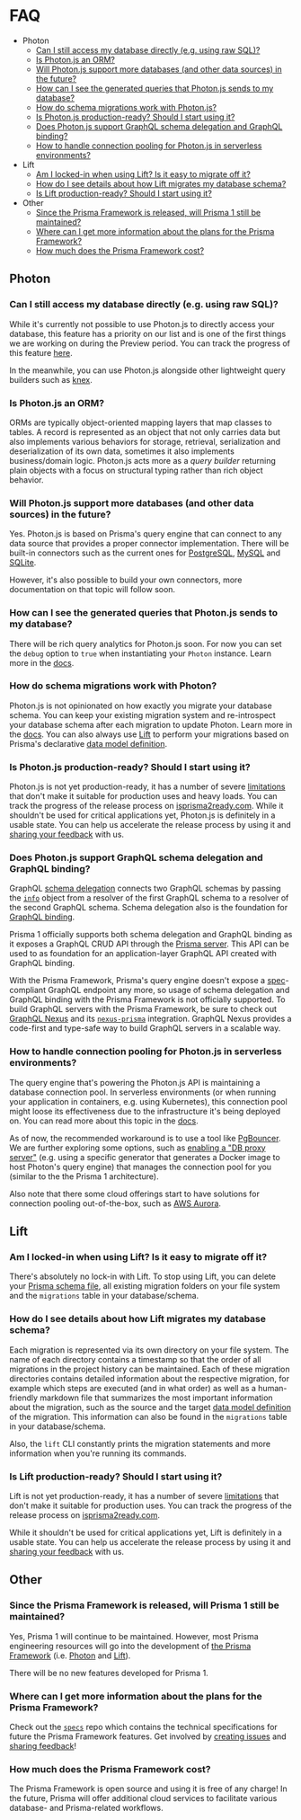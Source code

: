 # FAQ

- Photon
  - [Can I still access my database directly (e.g. using raw SQL)?](#can-i-still-access-my-database-directly-eg-using-raw-sql)
  - [Is Photon.js an ORM?](#is-photonjs-an-orm)
  - [Will Photon.js support more databases (and other data sources) in the future?](#will-photonjs-support-more-databases-and-other-data-sources-in-the-future)
  - [How can I see the generated queries that Photon.js sends to my database?](#how-can-i-see-the-generated-queries-that-photonjs-sends-to-my-database)
  - [How do schema migrations work with Photon.js?](#how-do-schema-migrations-work-with-photonjs)
  - [Is Photon.js production-ready? Should I start using it?](#is-photonjs-production-ready-should-i-start-using-it)
  - [Does Photon.js support GraphQL schema delegation and GraphQL binding?](#does-photonjs-support-graphql-schema-delegation-and-graphql-binding)
  - [How to handle connection pooling for Photon.js in serverless environments?](#how-to-handle-connection-pooling-for-photonjs-in-serverless-environments)
- Lift
  - [Am I locked-in when using Lift? Is it easy to migrate off it?](#am-i-locked-in-when-using-lift-is-it-easy-to-migrate-off-it)
  - [How do I see details about how Lift migrates my database schema?](#how-do-i-see-details-about-how-lift-migrates-my-database-schema)
  - [Is Lift production-ready? Should I start using it?](#is-lift-production-ready-should-i-start-using-it)
- Other
  - [Since the Prisma Framework is released, will Prisma 1 still be maintained?](#since-the-prisma-framework-is-released-will-prisma-1-still-be-maintained)
  - [Where can I get more information about the plans for the Prisma Framework?](#where-can-i-get-more-information-about-the-plans-for-the-prisma-framework)
  - [How much does the Prisma Framework cost?](#how-much-does-the-prisma-framework-cost)

## Photon

### Can I still access my database directly (e.g. using raw SQL)?

While it's currently not possible to use Photon.js to directly access your database, this feature has a priority on our list and is one of the first things we are working on during the Preview period. You can track the progress of this feature [here](https://github.com/prisma/photonjs/issues/10). 

In the meanwhile, you can use Photon.js alongside other lightweight query builders such as [knex](https://www.github.com/tgriesser/knex).

### Is Photon.js an ORM?

ORMs are typically object-oriented mapping layers that map classes to tables. A record is represented as an object that not only carries data but also implements various behaviors for storage, retrieval,
serialization and deserialization of its own data, sometimes it also implements business/domain logic.
Photon.js acts more as a _query builder_ returning plain objects with a focus on structural typing rather than rich object behavior.

### Will Photon.js support more databases (and other data sources) in the future?

Yes. Photon.js is based on Prisma's query engine that can connect to any data source that provides a proper connector implementation. There will be built-in connectors such as the current ones for [PostgreSQL](./core/connectors/postgresql.md), [MySQL](./core/connectors/mysql.md) and [SQLite](./core/connectors/sqlite.md). 

However, it's also possible to build your own connectors, more documentation on that topic will follow soon.

### How can I see the generated queries that Photon.js sends to my database?

There will be rich query analytics for Photon.js soon. For now you can set the `debug` option to `true` when instantiating your `Photon` instance. Learn more in the [docs](./photon/api.md#debugging).

### How do schema migrations work with Photon?

Photon.js is not opinionated on how exactly you migrate your database schema. You can keep your existing migration system and re-introspect your database schema after each migration to update Photon. Learn more in the [docs](./photon/use-only-photon.md). You can also always use [Lift](https://lift.prisma.io) to perform your migrations based on Prisma's declarative [data model definition](./data-modeling.md).

### Is Photon.js production-ready? Should I start using it?

Photon.js is not yet production-ready, it has a number of severe [limitations](./limitations.md) that don't make it suitable for production uses and heavy loads. You can track the progress of the release process on [isprisma2ready.com](https://www.isprisma2ready.com). While it shouldn't be used for critical applications yet, Photon.js is definitely in a usable state. You can help us accelerate the release process by using it and [sharing your feedback](./prisma2-feedback.md) with us.

### Does Photon.js support GraphQL schema delegation and GraphQL binding?

GraphQL [schema delegation](https://www.prisma.io/blog/graphql-schema-stitching-explained-schema-delegation-4c6caf468405/) connects two GraphQL schemas by passing the [`info`](https://www.prisma.io/blog/graphql-server-basics-demystifying-the-info-argument-in-graphql-resolvers-6f26249f613a/) object from a resolver of the first GraphQL schema to a resolver of the second GraphQL schema. Schema delegation also is the foundation for [GraphQL binding](https://github.com/graphql-binding/graphql-binding).

Prisma 1 officially supports both schema delegation and GraphQL binding as it exposes a GraphQL CRUD API through the [Prisma server](https://www.prisma.io/docs/prisma-server/). This API can be used to as foundation for an application-layer GraphQL API created with GraphQL binding. 

With the Prisma Framework, Prisma's query engine doesn't expose a [spec](https://graphql.github.io/graphql-spec/June2018/)-compliant GraphQL endpoint any more, so usage of schema delegation and GraphQL binding with the Prisma Framework is not officially supported. To build GraphQL servers with the Prisma Framework, be sure to check out [GraphQL Nexus](https://nexus.js.org/) and its [`nexus-prisma`](https://nexus.js.org/docs/database-access-with-prisma-v2) integration. GraphQL Nexus provides a code-first and type-safe way to build GraphQL servers in a scalable way. 

### How to handle connection pooling for Photon.js in serverless environments?

The query engine that's powering the Photon.js API is maintaining a database connection pool. In serverless environments (or when running your application in containers, e.g. using Kubernetes), this connection pool might loose its effectiveness due to the infrastructure it's being deployed on. You can read more about this topic in the [docs](./photon/deployment.md).

As of now, the recommended workaround is to use a tool like [PgBouncer](https://pgbouncer.github.io/faq.html). We are further exploring some options, such as [enabling a "DB proxy server"](https://github.com/prisma/prisma2/issues/370) (e.g. using a specific generator that generates a Docker image to host Photon's query engine) that manages the connection pool for you (similar to the the Prisma 1 architecture).

Also note that there some cloud offerings start to have solutions for connection pooling out-of-the-box, such as [AWS Aurora](https://aws.amazon.com/blogs/aws/new-data-api-for-amazon-aurora-serverless/).

## Lift

### Am I locked-in when using Lift? Is it easy to migrate off it?

There's absolutely no lock-in with Lift. To stop using Lift, you can delete your [Prisma schema file](./prisma-schema-file.md), all existing migration folders on your file system and the `migrations` table in your database/schema.

### How do I see details about how Lift migrates my database schema?

Each migration is represented via its own directory on your file system. The name of each directory contains a timestamp so that the order of all migrations in the project history can be maintained. Each of these migration directories contains detailed information about the respective migration, for example which steps are executed (and in what order) as well as a human-friendly markdown file that summarizes the most important information about the migration, such as the source and the target [data model definition](./data-modeling.md#data-model-definition) of the migration. This information can also be found in the        `migrations` table in your database/schema. 

Also, the `lift` CLI constantly prints the migration statements and more information when you're running its commands.

### Is Lift production-ready? Should I start using it?

Lift is not yet production-ready, it has a number of severe [limitations](./limitations.md) that don't make it suitable for production uses. You can track the progress of the release process on [isprisma2ready.com](https://www.isprisma2ready.com). 

While it shouldn't be used for critical applications yet, Lift is definitely in a usable state. You can help us accelerate the release process by using it and [sharing your feedback](./prisma2-feedback.md) with us.

## Other

### Since the Prisma Framework is released, will Prisma 1 still be maintained?

Yes, Prisma 1 will continue to be maintained. However, most Prisma engineering resources will go into the development of [the Prisma Framework](https://github.com/prisma/prisma2) (i.e. [Photon](https://photonjs.prisma.io/) and [Lift](https://lift.prisma.io/)). 

There will be no new features developed for Prisma 1.

### Where can I get more information about the plans for the Prisma Framework?

Check out the [`specs`](https://github.com/prisma/specs) repo which contains the technical specifications for future the Prisma Framework features. Get involved by [creating issues](https://github.com/prisma/prisma2/issues) and [sharing feedback](./prisma2-feedback.md)!

### How much does the Prisma Framework cost?

The Prisma Framework is open source and using it is free of any charge! In the future, Prisma will offer additional cloud services to facilitate various database- and Prisma-related workflows.